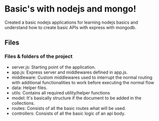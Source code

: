 # Basic's with nodejs and mongo!

Created a basic nodejs applications for learning nodejs basics and understand how to create basic APIs with express with mongodb.

## Files

### Files & folders of the project

- server.js: Starting point of the application.
- app.js: Express server and middlewares defined in app.js.
- middleware: Custom middlewares used to interrupt the normal routing with additional functionalities to work before executing the normal flow
- data: Helper files.
- utils: Contains all required utility/helper functions
- model: It's basically structure if the document to be added in the collections.
- routes: Consists of all the basic routes what will be used.
- controllers: Consists of all the basic logic of an api body.